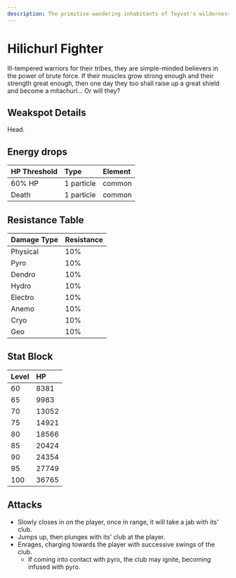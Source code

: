 ```yaml
---
description: The primitive wandering inhabitants of Teyvat's wildernesses..
---
```


# Hilichurl Fighter

Ill-tempered warriors for their tribes, they are simple-minded believers in the power of brute force. If their muscles grow strong enough and their strength great enough, then one day they too shall raise up a great shield and become a mitachurl... Or will they?

## Weakspot Details

Head.

## Energy drops

| HP Threshold | Type | Element |
| :--- | :--- | :--- |
| 60% HP | 1 particle |  common |
| Death | 1 particle | common | 

## Resistance Table

| Damage Type | Resistance |
| :--- | :--- |
| Physical | 10% |
| Pyro | 10% |
| Dendro | 10% |
| Hydro | 10% |
| Electro | 10% |
| Anemo | 10% |
| Cryo | 10% |
| Geo | 10% |

## Stat Block

| Level | HP |
| :--- | :--- |
| 60 | 8381 |
| 65 | 9983 |
| 70 | 13052 |
| 75 | 14921 |
| 80 | 18566 |
| 85 | 20424 |
| 90 | 24354 |
| 95 | 27749 |
| 100 | 36765 |

## Attacks
* Slowly closes in on the player, once in range, it will take a jab with its' club.
* Jumps up, then plunges with its' club at the player.
* Enrages, charging towards the player with successive swings of the club.
  * If coming into contact with pyro, the club may ignite, becoming infused with pyro.
